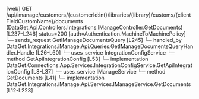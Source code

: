 [web] GET /api/imanage/customers/{customerId:int}/libraries/{library}/customs/{clientFieldCustomName}/documents  (DataGet.Api.Controllers.Integrations.IManageController.GetDocuments)  [L237–L246] status=200 [auth=Authentication.MachineToMachinePolicy]
  └─ sends_request GetIManageDocumentsQuery [L245]
    └─ handled_by DataGet.Integrations.iManage.Api.Queries.GetIManageDocumentsQueryHandler.Handle [L26–L60]
      └─ uses_service IntegrationConfigService
        └─ method GetApiIntegrationConfig [L53]
          └─ implementation DataGet.Connections.App.Services.IntegrationConfigService.GetApiIntegrationConfig [L8-L37]
      └─ uses_service IManageService
        └─ method GetDocuments [L41]
          └─ implementation DataGet.Integrations.iManage.Api.Services.IManageService.GetDocuments [L12-L223]

